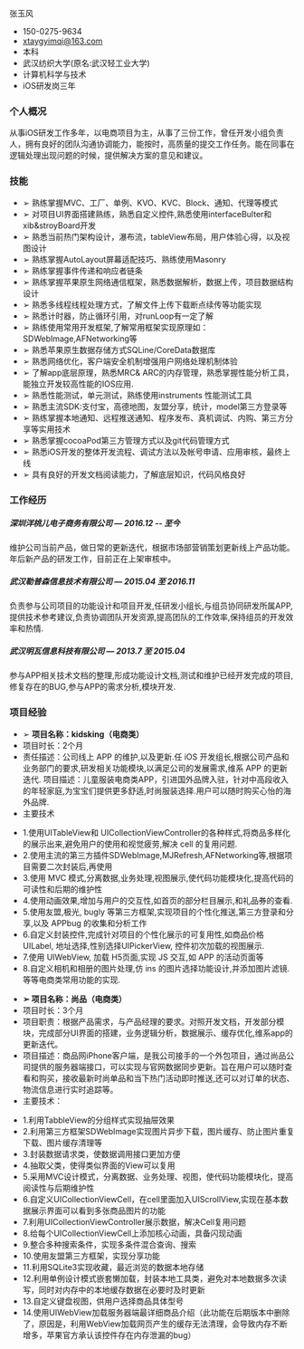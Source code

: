 张玉风

* 150-0275-9634
* xtaygyimqi@163.com
* 本科
* 武汉纺织大学(原名:武汉轻工业大学)
* 计算机科学与技术
* iOS研发岗三年
### 个人概况
从事iOS研发工作多年，以电商项目为主，从事了三份工作，曾任开发小组负责人，拥有良好的团队沟通协调能力，能按时，高质量的提交工作任务。能在同事在逻辑处理出现问题的时候，提供解决方案的意见和建议。

### 技能
* ➢    熟练掌握MVC、工厂、单例、KVO、KVC、Block、通知、代理等模式
* ➢	对项目UI界面搭建熟练，熟悉自定义控件,熟悉使用interfaceBulter和xib&stroyBoard开发
* ➢	熟悉当前热门架构设计，瀑布流，tableView布局，用户体验心得，以及视图设计
* ➢	熟练掌握AutoLayout屏幕适配技巧、熟练使用Masonry
* ➢	熟练掌握事件传递和响应者链条
* ➢	熟练掌握苹果原生网络通信框架，熟悉数据解析，数据上传，项目数据结构设计
* ➢	熟悉多线程线程处理方式，了解文件上传下载断点续传等功能实现
* ➢	熟悉计时器，防止循环引用，对runLoop有一定了解 
* ➢	熟练使用常用开发框架,了解常用框架实现原理如：SDWebImage,AFNetworking等
* ➢	熟悉苹果原生数据存储方式SQLine/CoreData数据库
* ➢	熟悉网络优化，客户端安全机制增强用户网络处理机制体验
* ➢	了解app底层原理，熟悉MRC& ARC的内存管理，熟悉掌握性能分析工具，能独立开发较高性能的IOS应用.
* ➢	熟悉性能测试，单元测试，熟练使用instruments 性能测试工具
* ➢	熟悉主流SDK:支付宝，高德地图，友盟分享，统计，model第三方登录等
* ➢	熟练掌握本地通知、远程推送通知、程序发布、真机调试、内购、第三方分享等实用技术
* ➢	熟悉掌握cocoaPod第三方管理方式以及git代码管理方式
* ➢	熟悉iOS开发的整体开发流程、调试方法以及帐号申请、应用审核，最终上线
* ➢	具有良好的开发文档阅读能力，了解底层知识，代码风格良好

### 工作经历

##### 深圳洋桃儿电子商务有限公司 — 2016.12 -- 至今
维护公司当前产品，做日常的更新迭代，根据市场部营销策划更新线上产品功能。年后新产品的研发工作，目前正在上架审核中。
##### 武汉勒普森信息技术有限公司 — 2015.04 至 2016.11
负责参与公司项目的功能设计和项目开发,任研发小组长,与组员协同研发所属APP,提供技术参考建议,负责协调团队开发资源,提高团队的工作效率,保持组员的开发效率和热情.
##### 武汉明瓦信息科技有限公司 — 2013.7 至  2015.04
参与APP相关技术文档的整理,形成功能设计文档,测试和维护已经开发完成的项目,修复存在的BUG,参与APP的需求分析,模块开发.
### 项目经验
* ➢	**项目名称：kidsking（电商类）**                   
* 项目时长：2个月
* 责任描述：公司线上 APP 的维护,以及更新.任 iOS 开发组长,根据公司产品和业务部门的要求,研发相关功能模块,以满足公司的发展需求,维系 APP 的更新迭代.
项目描述：儿童服装电商类APP，引进国外品牌入驻，针对中高段收入的年轻家庭,为宝宝们提供更多舒适,时尚服装选择.用户可以随时购买心怡的海外品牌.
* 主要技术
 - 1.使用UITableView和 UICollectionViewController的各种样式,将商品多样化的展示出来,避免用户的使用和视觉疲劳,解决 cell 的复用问题.
 - 2.使用主流的第三方插件SDWebImage,MJRefresh,AFNetworking等,根据项目需要二次封装后,再使用
 - 3.使用 MVC 模式,分离数据,业务处理,视图展示,使代码功能模块化,提高代码的可读性和后期的维护性
 - 4.使用动画效果,增加与用户的交互性,如首页的部分栏目展示,和礼品券的查看.
 - 5.使用友盟,极光, bugly 等第三方框架,实现项目的个性化推送,第三方登录和分享,以及 APPbug 的收集和分析工作
 - 6.自定义封装控件,完成针对项目的个性化展示的可复用性,如商品价格 UILabel, 地址选择,性别选择UIPickerView, 控件初次加载的视图展示.
 - 7.使用 UIWebView, 加载 H5页面,实现 JS 交互,如 APP 的活动页面等
 - 8.自定义相机和相册的图片处理,仿 ins 的图片选择功能设计,并添加图片滤镜.
等等电商类常用功能的实现.

* **➢	项目名称：尚品（电商类）**  	 
*  项目时长：3个月 
* 项目职责：根据产品需求，与产品经理的要求。对照开发文档，开发部分模块，完成部分UI界面的搭建，业务逻辑分析，数据展示、缓存优化,维系app的更新迭代。
* 项目描述：商品网iPhone客户端，是我公司接手的一个外包项目，通过尚品公司提供的服务器端接口，可以实现与官网数据同步更新。旨在用户可以随时查看和购买，接收最新时尚单品和当下热门活动即时推送,还可以对订单的状态、物流信息进行实时追踪等。
* 主要技术：
 - 1.利用TabbleView的分组样式实现抽屉效果
 - 2.利用第三方框架SDWebImage实现图片异步下载，图片缓存、防止图片重复下载、图片缓存清理等
 - 3.封装数据请求类，使数据调用接口更加方便
 - 4.抽取父类，使得类似界面的View可以复用
 - 5.采用MVC设计模式，分离数据、业务处理、视图，使代码功能模块化，提高阅读性与后期维护性
 - 6.自定义UICollectionViewCell，在cell里面加入UIScrollView,实现在基本数据展示界面可以看到多张商品图片的功能
 - 7.利用UICollectionViewController展示数据，解决Cell复用问题
 - 8.给每个UICollectionViewCell上添加核心动画，具备闪现动画
 - 9.整合多种搜索条件，实现多条件混合查询、搜索
 - 10.使用友盟第三方框架，实现分享功能
 - 11.利用SQLite3实现收藏，最近浏览的数据本地存储
 - 12.利用单例设计模式嵌套懒加载，封装本地工具类，避免对本地数据多次读写，同时对内存中的本地缓存数据在必要时及时更新
 - 13.自定义键盘视图，供用户选择商品具体型号
 - 14.使用UIWebView加载服务器端最详细商品介绍（此功能在后期版本中删除了，原因是，利用WebView加载网页产生的缓存无法清理，会导致内存不断增多，苹果官方承认该控件存在内存泄漏的bug）


